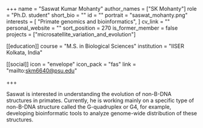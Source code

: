 +++
name = "Saswat Kumar Mohanty"
author_names = ["SK Mohanty"]
role = "Ph.D. student"
short_bio = ""
id = ""
portrait = "saswat_mohanty.png"
interests = [
  "Primate genomics and bioinformatics",
]
cv_link = ""
personal_website = ""
sort_position = 270
is_former_member = false
projects = ["microsatellite_variation_and_evolution"]

[[education]]
  course = "M.S. in Biological Sciences"
  institution = "IISER Kolkata, India"
  
[[social]]
    icon = "envelope"
    icon_pack = "fas"
    link = "mailto:skm6640@psu.edu"


+++

Saswat is interested in understanding the evolution of non-B-DNA structures in primates. Currently, he is working mainly on a specific type of non-B-DNA structure called the G-quadruplex or G4, for example, developing bioinformatic tools to analyze genome-wide distribution of these structures.

